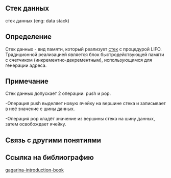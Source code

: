 ## Стек данных
cтек данных (eng: data stack) 

## Определение
Стек данных -  вид памяти, который реализует [стек](https://github.com/vernikkkkkkkkkkkkkkkkkkk/concept_new/blob/main/concept/stack.md) с процедурой LIFO. Традиционной реализацией является блок быстродействующей памяти с счетчиком (инкрементно-декрементным), использующимся для генерации адреса.

## Примечание
Стек данных допускает 2 операции: push и pop. 

-Операция push выделяет новую ячейку на вершине стека и записывает в неё значение с шины данных. 

-Операция pop кладёт значение из вершины стека на шину данных, затем освобождает ячейку.

## Связь с другими понятиями

## Cсылка на библиографию
[gagarina-introduction-book](https://github.com/vernikkkkkkkkkkkkkkkkkkk/concept_new/blob/main/bibliography/gagarina-introduction-book.md)

